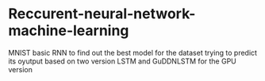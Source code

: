 # Reccurent-neural-network-machine-learning

MNIST basic RNN to find out the best model for the dataset trying to predict its oyutput based on two version
LSTM and GuDDNLSTM for the GPU version
